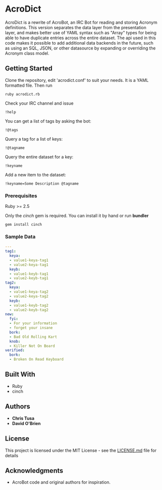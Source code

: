 # AcroDict

AcroDict is a rewrite of AcroBot, an IRC Bot for reading and storing Acronym definitions. This version separates the data layer from the presentation layer, and makes better use of YAML syntax such as "Array" types for being able to have duplicate entries across the entire dataset. The api used in this code makes it possible to add additional data backends in the future, such as using an SQL, JSON, or other datasource by expanding or overriding the Acronym class model. 

## Getting Started

Clone the repository, edit 'acrodict.conf' to suit your needs. It is a YAML formatted file. Then run 
```
ruby acrodict.rb
```

Check your IRC channel and issue 
```
!help
```

You can get a list of tags by asking the bot:
```
!@tags
```

Query a tag for a list of keys:
```
!@tagname
```

Query the entire dataset for a key:
```
!keyname
```

Add a new item to the dataset:
```
!keyname=Some Description @tagname
```



### Prerequisites

Ruby >= 2.5

Only the *cinch* gem is required.  You can install it by hand or run **bundler**
```
gem install cinch
```

### Sample Data

```yaml
---
tag1:
  keya:
  - value1-keya-tag1
  - value2-keya-tag1
  keyb:
  - value1-keyb-tag1
  - value2-keyb-tag1
tag2:
  keya:
  - value1-keya-tag2
  - value2-keya-tag2
  keyb:
  - value1-keyb-tag2
  - value2-keyb-tag2
new:
  fyi:
  - For your information
  - forget your insane
  bork:
  - Bad Old Rolling Kart
  knob:
  - Killer Not On Board
verified:
  bork:
  - Broken On Read Keyboard
```


## Built With

* Ruby
* cinch


## Authors

* **Chris Tusa** 
* **David O'Brien**

## License

This project is licensed under the MIT License - see the [LICENSE.md](LICENSE.md) file for details

## Acknowledgments

* AcroBot code and original authors for inspiration.